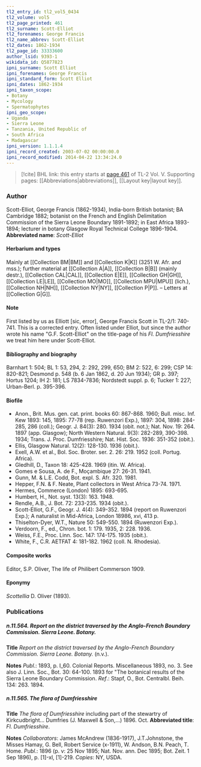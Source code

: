 ```yaml
---
tl2_entry_id: tl2_vol5_0434
tl2_volume: vol5
tl2_page_printed: 461
tl2_surname: Scott-Elliot
tl2_forenames: George Francis
tl2_name_abbrev: Scott-Elliot
tl2_dates: 1862-1934
tl2_page_id: 33333600
author_lsid: 9393-1
wikidata_id: Q5877823
ipni_surname: Scott Elliot
ipni_forenames: George Francis
ipni_standard_form: Scott Elliot
ipni_dates: 1862-1934
ipni_taxon_scope: 
- Botany
- Mycology
- Spermatophytes
ipni_geo_scope: 
- Uganda
- Sierra Leone
- Tanzania, United Republic of
- South Africa
- Madagascar
ipni_version: 1.1.1.4
ipni_record_created: 2003-07-02 00:00:00.0
ipni_record_modified: 2014-04-22 13:34:24.0
---
```



> [!cite] BHL link: this entry starts at [page 461](https://www.biodiversitylibrary.org/page/33333600) of TL-2 Vol. V.
> Supporting pages: [[Abbreviations|abbreviations]], [[Layout key|layout key]].

### Author

Scott-Elliot, George Francis (1862-1934), India-born British botanist; BA Cambridge 1882; botanist on the French and English Delimitation Commission of the Sierra Leone Boundary 1891-1892; in East Africa 1893-1894; lecturer in botany Glasgow Royal Technical College 1896-1904. 
**Abbreviated name**: *Scott-Elliot*

#### Herbarium and types

Mainly at [[Collection BM|BM]] and [[Collection K|K]] (3251 W. Afr. and mss.); further material at [[Collection A|A]], [[Collection B|B]] (mainly destr.), [[Collection CAL|CAL]], [[Collection E|E]], [[Collection GH|GH]], [[Collection LE|LE]], [[Collection MO|MO]], [[Collection MPU|MPU]] (lich.), [[Collection NH|NH]], [[Collection NY|NY]], [[Collection P|P]]. – Letters at [[Collection G|G]].

#### Note

First listed by us as Elliott \[sic, error\], George Francis Scott in TL-2/1: 740-741. This is a corrected entry. Often listed under Elliot, but since the author wrote his name "G.F. Scott-Elliot" on the title-page of his *Fl. Dumfriesshire* we treat him here under Scott-Elliot.

#### Bibliography and biography

Barnhart 1: 504; BL 1: 53, 294, 2: 292, 299, 650; BM 2: 522, 6: 299; CSP 14: 820-821; Desmond p. 548 (b. 6 Jan 1862, d. 20 Jun 1934); GR p. 397; Hortus 1204; IH 2: 181; LS 7834-7836; Nordstedt suppl. p. 6; Tucker 1: 227; Urban-Berl. p. 395-396.

#### Biofile

- Anon., Brit. Mus. gen. cat. print. books 60: 867-868. 1960; Bull. misc. Inf. Kew 1893: 145, 1895: 77-78 (rep. Ruwenzori Exp.), 1897: 304, 1898: 284-285, 286 (coll.); Geogr. J. 84(3): 280. 1934 (obit. not.); Nat. Nov. 19: 264. 1897 (app. Glasgow); North Western Natural. 9(3): 282-289, 390-398. 1934; Trans. J. Proc. Dumfriesshire; Nat. Hist. Soc. 1936: 351-352 (obit.).
- Ellis, Glasgow Natural. 12(2): 128-130. 1936 (obit.).
- Exell, A.W. et al., Bol. Soc. Broter. ser. 2. 26: 219. 1952 (coll. Portug. Africa).
- Gledhill, D., Taxon 18: 425-428. 1969 (itin. W. Africa).
- Gomes e Sousa, A. de F., Moçambique 27: 26-31. 1941.
- Gunn, M. & L.E. Codd, Bot. expl. S. Afr. 320. 1981.
- Hepper, F.N. & F. Neate, Plant collectors in West Africa 73-74. 1971.
- Hermes, Commerce (London) 1895: 693-695.
- Humbert, H., Not. syst. 13(3): 163. 1948.
- Rendle, A.B., J. Bot. 72: 233-235. 1934 (obit.).
- Scott-Elliot, G.F., Geogr. J. 4(4): 349-352. 1894 (report on Ruwenzori Exp.); A naturalist in Mid-Africa, London 18986, xvi, 413 p.
- Thiselton-Dyer, W.T., Nature 50: 549-550. 1894 (Ruwenzori Exp.).
- Verdoorn, F., ed., Chron. bot. 1: 179. 1935, 2: 228. 1936.
- Weiss, F.E., Proc. Linn. Soc. 147: 174-175. 1935 (obit.).
- White, F., C.R. AETFAT 4: 181-182. 1962 (coll. N. Rhodesia).

#### Composite works

Editor, S.P. Oliver, The life of Philibert Commerson 1909.

#### Eponymy

*Scottellia* D. Oliver (1893).

### Publications

##### n.11.564. Report on the district traversed by the Anglo-French Boundary Commission. Sierra Leone. Botany.

**Title**
*Report on the district traversed by the Anglo-French Boundary Commission. Sierra Leone. Botany.* (n.v.).

**Notes**
*Publ*.: 1893, p. I\_60. Colonial Reports. Miscellaneous 1893, no. 3. See also J. Linn. Soc., Bot. 30: 64-100. 1893 for "The botanical results of the Sierra Leone Boundary Commission.
*Ref*.: Stapf, O., Bot. Centralbl. Beih. 134: 263. 1894.

##### n.11.565. The flora of Dumfriesshire

**Title**
*The flora of Dumfriesshire* including part of the stewartry of Kirkcudbright... Dumfries (J. Maxwell & Son,...) 1896. Oct.
**Abbreviated title**: *Fl. Dumfriesshire*.

**Notes**
*Collaborators*: James McAndrew (1836-1917), J.T.Johnstone, the Misses Hamay, G. Bell, Robert Service (x-1911), W. Andson, B.N. Peach, T. Home.
*Publ*.: 1896 (p. v: 25 Nov 1895; Nat. Nov. ann. Dec 1895; Bot. Zeit. 1 Sep 1896), p. \[1\]-xl, \[1\]-219. *Copies*: NY, USDA.

